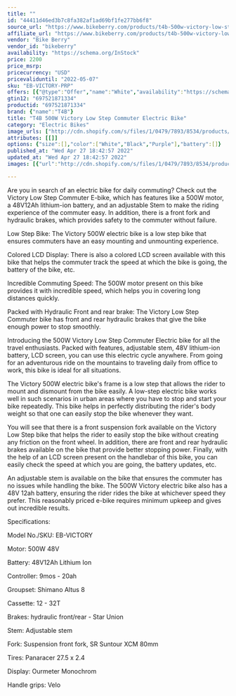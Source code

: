 ```yaml
---
title: ""
id: "44411d46ed3b7c8fa382af1ad69bf1fe277bb6f8"
source_url: "https://www.bikeberry.com/products/t4b-500w-victory-low-step-commuter-electric-bike"
affiliate_url: "https://www.bikeberry.com/products/t4b-500w-victory-low-step-commuter-electric-bike?rfsn=6482684.8a9816&amp;utm_source=refersion&amp;utm_medium=affiliate&amp;utm_campaign=6482684.8a9816"
vendor: "Bike Berry"
vendor_id: "bikeberry"
availability: "https://schema.org/InStock"
price: 2200
price_msrp: 
pricecurrency: "USD"
pricevaliduntil: "2022-05-07"
sku: "EB-VICTORY-PRP"
offers: [{"@type":"Offer","name":"White","availability":"https://schema.org/InStock","price":2200,"priceCurrency":"USD","priceValidUntil":"2022-05-07","sku":"EB-VICTORY-WHT","url":"/products/t4b-500w-victory-low-step-commuter-electric-bike?variant=42521111593126"},{"@type":"Offer","name":"Black","availability":"https://schema.org/InStock","price":2200,"priceCurrency":"USD","priceValidUntil":"2022-05-07","sku":"EB-VICTORY-BLK","url":"/products/t4b-500w-victory-low-step-commuter-electric-bike?variant=42521111625894"},{"@type":"Offer","name":"Purple","availability":"https://schema.org/InStock","price":2200,"priceCurrency":"USD","priceValidUntil":"2022-05-07","sku":"EB-VICTORY-PRP","url":"/products/t4b-500w-victory-low-step-commuter-electric-bike?variant=42521111658662"}]
gtin12: "697521871334"
productid: "697521871334"
brand: {"name":"T4B"}
title: "T4B 500W Victory Low Step Commuter Electric Bike"
category: "Electric Bikes"
image_urls: ["http://cdn.shopify.com/s/files/1/0479/7893/8534/products/Electric-Bike-T4B-Victory-Black-Main.webp?v=1648770486"]
attributes: [[]]
options: {"size":[],"color":["White","Black","Purple"],"battery":[]}
published_at: "Wed Apr 27 18:42:57 2022"
updated_at: "Wed Apr 27 18:42:57 2022"
images: [{"url":"http://cdn.shopify.com/s/files/1/0479/7893/8534/products/Electric-Bike-T4B-Victory-Black-Main.webp?v=1648770486","path":"full/42b8332df11f3b646c6cb3498be353a0c7350eab.jpg","checksum":"e7104accc4a0834361927e007221eadc","status":"downloaded"}]

---
```

Are you in search of an electric bike for daily commuting? Check out the Victory Low Step Commuter E-bike, which has features like a 500W motor, a 48V12Ah lithium-ion battery, and an adjustable Stem to make the riding experience of the commuter easy. In addition, there is a front fork and hydraulic brakes, which provides safety to the commuter without failure. 


Low Step Bike: The Victory 500W electric bike is a low step bike that ensures commuters have an easy mounting and unmounting experience. 


Colored LCD Display: There is also a colored LCD screen available with this bike that helps the commuter track the speed at which the bike is going, the battery of the bike, etc.


Incredible Commuting Speed: The 500W motor present on this bike provides it with incredible speed, which helps you in covering long distances quickly. 


Packed with Hydraulic Front and rear brake: The Victory Low Step Commuter bike has front and rear hydraulic brakes that give the bike enough power to stop smoothly. 



Introducing the 500W Victory Low Step Commuter Electric bike for all the travel enthusiasts. Packed with features, adjustable stem, 48V lithium-ion battery, LCD screen, you can use this electric cycle anywhere. From going for an adventurous ride on the mountains to traveling daily from office to work, this bike is ideal for all situations. 

The Victory 500W electric bike's frame is a low step that allows the rider to mount and dismount from the bike easily. A low-step electric bike works well in such scenarios in urban areas where you have to stop and start your bike repeatedly. This bike helps in perfectly distributing the rider's body weight so that one can easily stop the bike whenever they want. 

You will see that there is a front suspension fork available on the Victory Low Step bike that helps the rider to easily stop the bike without creating any friction on the front wheel. In addition, there are front and rear hydraulic brakes available on the bike that provide better stopping power. Finally, with the help of an LCD screen present on the handlebar of this bike, you can easily check the speed at which you are going, the battery updates, etc. 

An adjustable stem is available on the bike that ensures the commuter has no issues while handling the bike. The 500W Victory electric bike also has a 48V 12ah battery, ensuring the rider rides the bike at whichever speed they prefer. This reasonably priced e-bike requires minimum upkeep and gives out incredible results. 

Specifications:


Model No./SKU: EB-VICTORY


Motor: 500W 48V


Battery: 48V12Ah Lithium Ion


Controller: 9mos - 20ah


Groupset: Shimano Altus 8


Cassette: 12 - 32T


Brakes: hydraulic front/rear - Star Union


Stem: Adjustable stem


Fork: Suspension front fork, SR Suntour XCM 80mm


Tires: Panaracer 27.5 x 2.4


Display: Ourmeter Monochrom


Handle grips: Velo

